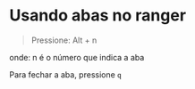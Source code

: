 # Usando abas no ranger

> Pressione: Alt + n

onde: n é o número que indica a aba

Para fechar a aba, pressione `q`
